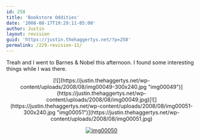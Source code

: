 ```yaml
---
id: 258
title: 'Bookstore Oddities'
date: '2008-08-17T19:29:11-05:00'
author: Justin
layout: revision
guid: 'https://justin.thehaggertys.net/?p=258'
permalink: /229-revision-11/
---
```


Treah and I went to Barnes &amp; Nobel this afternoon. I found some interesting things while I was there.

<center>  
[![](https://justin.thehaggertys.net/wp-content/uploads/2008/08/img00049-300x240.jpg "img00049")](https://justin.thehaggertys.net/wp-content/uploads/2008/08/img00049.jpg)[![](https://justin.thehaggertys.net/wp-content/uploads/2008/08/img00051-300x240.jpg "img00051")](https://justin.thehaggertys.net/wp-content/uploads/2008/08/img00051.jpg)

[![](https://justin.thehaggertys.net/wp-content/uploads/2008/08/img00050-300x240.jpg "img00050")](https://justin.thehaggertys.net/wp-content/uploads/2008/08/img00050.jpg)

</center>